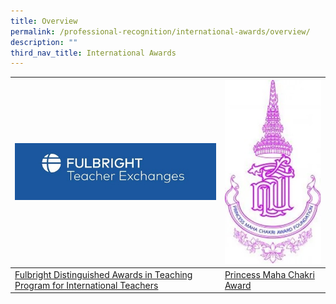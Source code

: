 ```yaml
---
title: Overview
permalink: /professional-recognition/international-awards/overview/
description: ""
third_nav_title: International Awards
---
```

| <a href="https://staging.d2dfevnwgxersp.amplifyapp.com/professional-recognition/International-Awards/DA-in-teaching-program/">![](/images/Fulbright%20logo-small.jpg)| <a href="https://staging.d2dfevnwgxersp.amplifyapp.com/professional-recognition/International-Awards/PMCA/">![pmca](/images/PMCA%20logo.jpg)</a> |
|---|---|
| [Fulbright Distinguished Awards in Teaching Program for International Teachers](https://staging.d2dfevnwgxersp.amplifyapp.com/professional-recognition/International-Awards/DA-in-teaching-program/) | [Princess Maha Chakri Award](https://staging.d2dfevnwgxersp.amplifyapp.com/professional-recognition/International-Awards/PMCA/) |